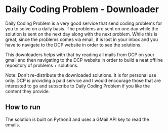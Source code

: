# Daily Coding Problem - Downloader
Daily Coding Problem is a very good service that send coding problems for you to solve on a daily basis. 
The problems are sent on one day while the solution is sent on the next day along with the next problem.
While this is great, since the problems comes via email, it is lost in your inbox and you have to navigate
to the DCP website in order to see the solutions. 

This downloaders helps with that by reading all mails from DCP on your gmail and then navigating to the
DCP website in order to build a neat offline repository of problems + solutions. 

Note: Don't re-distribute the downloaded solutions. It is for personal use only.
DCP is providing a paid service and I would encourage those that are interested to go and subscribe to 
Daily Coding Problem if you like the content they provide. 

## How to run
The solution is built on Python3 and uses a GMail API key to read the emails.

